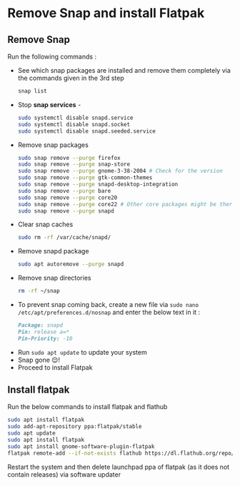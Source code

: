 # Remove Snap and install Flatpak
## Remove Snap
Run the following commands :
- See which snap packages are installed and remove them completely via the commands given in the 3rd step
    ```bash
    snap list
    ```
- Stop **snap services** -
    ```bash
    sudo systemctl disable snapd.service
    sudo systemctl disable snapd.socket
    sudo systemctl disable snapd.seeded.service
    ```
- Remove snap packages
    ```bash
    sudo snap remove --purge firefox
    sudo snap remove --purge snap-store
    sudo snap remove --purge gnome-3-38-2004 # Check for the version
    sudo snap remove --purge gtk-common-themes
    sudo snap remove --purge snapd-desktop-integration
    sudo snap remove --purge bare
    sudo snap remove --purge core20
    sudo snap remove --purge core22 # Other core packages might be there, uninstall them
    sudo snap remove --purge snapd
    ```
- Clear snap caches
    ```bash
    sudo rm -rf /var/cache/snapd/
    ```
- Remove snapd package
    ```bash
    sudo apt autoremove --purge snapd
    ```
- Remove snap directories
    ```bash
    rm -rf ~/snap
    ```
- To prevent snap coming back, create a new file via ```sudo nano /etc/apt/preferences.d/nosnap``` and enter the below text in it :
    ```md
    Package: snapd
    Pin: release a=*
    Pin-Priority: -10
    ```
- Run ```sudo apt update``` to update your system
- Snap gone :relieved:!
- Proceed to install Flatpak

## Install flatpak
Run the below commands to install flatpak and flathub
```bash
sudo apt install flatpak
sudo add-apt-repository ppa:flatpak/stable
sudo apt update
sudo apt install flatpak
sudo apt install gnome-software-plugin-flatpak
flatpak remote-add --if-not-exists flathub https://dl.flathub.org/repo/flathub.flatpakrepo
```
Restart the system and then delete launchpad ppa of flatpak (as it does not contain releases) via software updater
